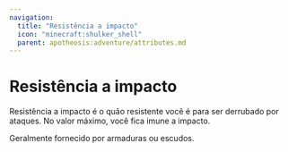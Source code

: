 ```yaml
---
navigation:
  title: "Resistência a impacto"
  icon: "minecraft:shulker_shell"
  parent: apotheosis:adventure/attributes.md
---
```


# Resistência a impacto

<Color id="blue">Resistência a impacto</Color> é o quão resistente você é para ser derrubado por ataques. No valor máximo, você fica imune a impacto.

Geralmente fornecido por armaduras ou escudos.

